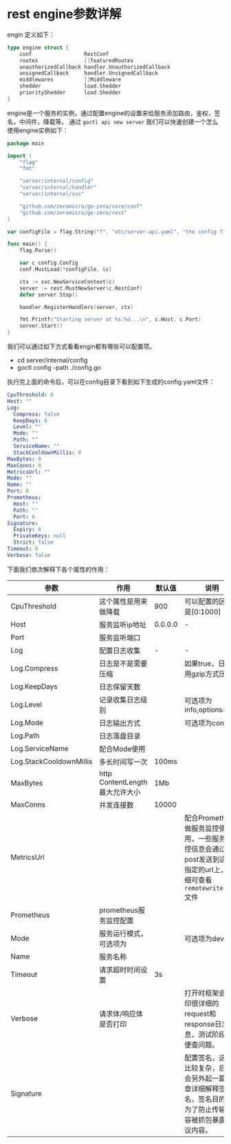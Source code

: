 # rest engine参数详解

engin 定义如下：
```go
type engine struct {
	conf                 RestConf
	routes               []featuredRoutes
	unauthorizedCallback handler.UnauthorizedCallback
	unsignedCallback     handler.UnsignedCallback
	middlewares          []Middleware
	shedder              load.Shedder
	priorityShedder      load.Shedder
}
```
engine是一个服务的实例，通过配置engine的设置来给服务添加路由，鉴权，签名，中间件，降载等。
通过 `goctl api new server` 我们可以快速创建一个怎么使用engine实例如下：
```go
package main

import (
	"flag"
	"fmt"

	"server/internal/config"
	"server/internal/handler"
	"server/internal/svc"

	"github.com/zeromicro/go-zero/core/conf"
	"github.com/zeromicro/go-zero/rest"
)

var configFile = flag.String("f", "etc/server-api.yaml", "the config file")

func main() {
	flag.Parse()

	var c config.Config
	conf.MustLoad(*configFile, &c)

	ctx := svc.NewServiceContext(c)
	server := rest.MustNewServer(c.RestConf)
	defer server.Stop()

	handler.RegisterHandlers(server, ctx)

	fmt.Printf("Starting server at %s:%d...\n", c.Host, c.Port)
	server.Start()
}

```


我们可以通过如下方式看看engin都有哪些可以配置项。

- cd server/internal/config
- goctl config -path ./config.go

执行完上面的命令后，可以在config目录下看到如下生成的config.yaml文件：
```yaml
CpuThreshold: 0
Host: ""
Log:
  Compress: false
  KeepDays: 0
  Level: ""
  Mode: ""
  Path: ""
  ServiceName: ""
  StackCooldownMillis: 0
MaxBytes: 0
MaxConns: 0
MetricsUrl: ""
Mode: ""
Name: ""
Port: 0
Prometheus:
  Host: ""
  Path: ""
  Port: 0
Signature:
  Expiry: 0
  PrivateKeys: null
  Strict: false
Timeout: 0
Verbose: false
```
下面我们依次解释下各个属性的作用：



| 参数 | 作用 | 默认值 | 说明 |
| --- | --- | --- | --- |
| CpuThreshold | 这个属性是用来做降载 | 900 | 可以配置的区间是[0:1000] |
| Host | 服务监听ip地址 | 0.0.0.0 | - |
| Port | 服务监听端口 |  |  |
| Log | 配置日志收集 | - | - |
| Log.Compress | 日志是不是需要压缩 |  | 如果true，日志会用gzip方式压缩 |
| Log.KeepDays | 日志保留天数 |  |  |
| Log.Level | 记录收集日志级别 |  | 可选项为info,options=info |
| Log.Mode | 日志输出方式 |  | 可选项为console |
| Log.Path | 日志落盘目录 |  |  |
| Log.ServiceName | 配合Mode使用 |  |  |
| Log.StackCooldownMillis | 多长时间写一次 | 100ms |  |
| MaxBytes | http ContentLength 最大允许大小 | 1Mb |  |
| MaxConns | 并发连接数 | 10000 |  |
| MetricsUrl |  |  | 配合Prometheus做服务监控使用，一些服务监控信息会通过post发送到这个指定的url上，详细可查看 `remotewriter.go` 文件 |
| Prometheus | prometheus服务监控配置 |  |  |
| Mode | 服务运行模式，可选项为 |  | 可选项为dev |
| Name | 服务名称 |  |  |
| Timeout | 请求超时时间设置 | 3s |  |
| Verbose | 请求体/响应体是否打印 |  | 打开时框架会打印很详细的request和response日志信息，测试阶段方便查问题。 |
| Signature |  |  | 配置签名，这个比较复杂，后续会另外起一篇文章详细解释签名，签名目的是为了防止传输内容被抓包暴露协议内容。 |


